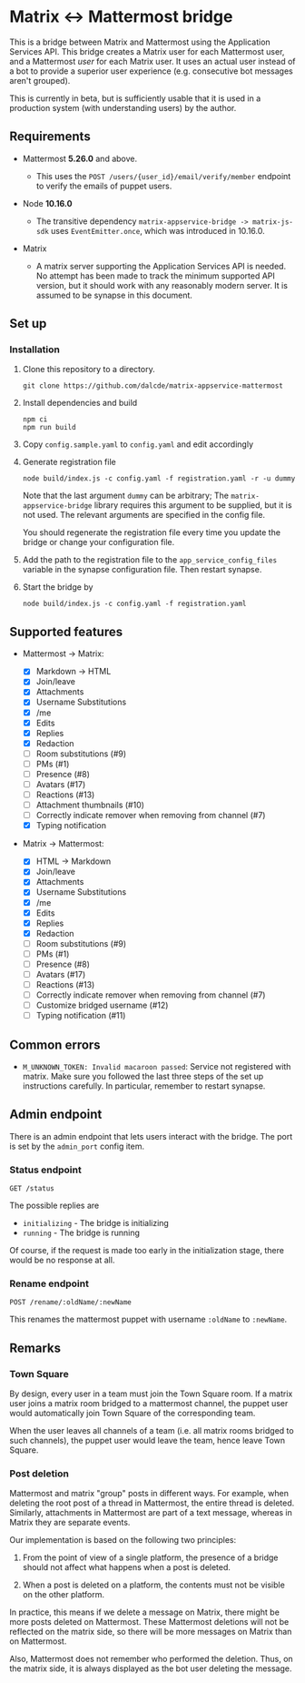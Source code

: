 # Matrix ↔ Mattermost bridge

This is a bridge between Matrix and Mattermost using the Application Services
API. This bridge creates a Matrix user for each Mattermost user, and a
Mattermost _user_ for each Matrix user. It uses an actual user instead of a bot
to provide a superior user experience (e.g. consecutive bot messages aren't
grouped).

This is currently in beta, but is sufficiently usable that it is used in a
production system (with understanding users) by the author.

## Requirements

- Mattermost **5.26.0** and above.

  - This uses the `POST /users/{user_id}/email/verify/member` endpoint to
    verify the emails of puppet users.

- Node **10.16.0**

  - The transitive dependency `matrix-appservice-bridge -> matrix-js-sdk` uses
    `EventEmitter.once`, which was introduced in 10.16.0.

- Matrix
  - A matrix server supporting the Application Services API is needed. No
    attempt has been made to track the minimum supported API version, but it
    should work with any reasonably modern server. It is assumed to be synapse
    in this document.

## Set up

### Installation

1. Clone this repository to a directory.
   ```
   git clone https://github.com/dalcde/matrix-appservice-mattermost
   ```
2. Install dependencies and build
   ```
   npm ci
   npm run build
   ```
3. Copy `config.sample.yaml` to `config.yaml` and edit accordingly
4. Generate registration file

   ```
   node build/index.js -c config.yaml -f registration.yaml -r -u dummy
   ```

   Note that the last argument `dummy` can be arbitrary; The
   `matrix-appservice-bridge` library requires this argument to be supplied, but
   it is not used. The relevant arguments are specified in the config file.

   You should regenerate the registration file every time you update the
   bridge or change your configuration file.

5. Add the path to the registration file to the `app_service_config_files`
   variable in the synapse configuration file. Then restart synapse.
6. Start the bridge by
   ```
   node build/index.js -c config.yaml -f registration.yaml
   ```

## Supported features

- Mattermost -> Matrix:

  - [x] Markdown -> HTML
  - [x] Join/leave
  - [x] Attachments
  - [x] Username Substitutions
  - [x] /me
  - [x] Edits
  - [x] Replies
  - [x] Redaction
  - [ ] Room substitutions (#9)
  - [ ] PMs (#1)
  - [ ] Presence (#8)
  - [ ] Avatars (#17)
  - [ ] Reactions (#13)
  - [ ] Attachment thumbnails (#10)
  - [ ] Correctly indicate remover when removing from channel (#7)
  - [x] Typing notification

- Matrix -> Mattermost:
  - [x] HTML -> Markdown
  - [x] Join/leave
  - [x] Attachments
  - [x] Username Substitutions
  - [x] /me
  - [x] Edits
  - [x] Replies
  - [x] Redaction
  - [ ] Room substitutions (#9)
  - [ ] PMs (#1)
  - [ ] Presence (#8)
  - [ ] Avatars (#17)
  - [ ] Reactions (#13)
  - [ ] Correctly indicate remover when removing from channel (#7)
  - [ ] Customize bridged username (#12)
  - [ ] Typing notification (#11)

## Common errors

- `M_UNKNOWN_TOKEN: Invalid macaroon passed`: Service not registered with
  matrix. Make sure you followed the last three steps of the set up
  instructions carefully. In particular, remember to restart synapse.

## Admin endpoint

There is an admin endpoint that lets users interact with the bridge. The port
is set by the `admin_port` config item.

### Status endpoint

```
GET /status
```

The possible replies are

- `initializing` - The bridge is initializing
- `running` - The bridge is running

Of course, if the request is made too early in the initialization stage, there
would be no response at all.

### Rename endpoint

```
POST /rename/:oldName/:newName
```

This renames the mattermost puppet with username `:oldName` to `:newName`.

## Remarks

### Town Square

By design, every user in a team must join the Town Square room. If a matrix
user joins a matrix room bridged to a mattermost channel, the puppet user would
automatically join Town Square of the corresponding team.

When the user leaves all channels of a team (i.e. all matrix rooms bridged to
such channels), the puppet user would leave the team, hence leave Town Square.

### Post deletion

Mattermost and matrix "group" posts in different ways. For example, when
deleting the root post of a thread in Mattermost, the entire thread is deleted.
Similarly, attachments in Mattermost are part of a text message, whereas in
Matrix they are separate events.

Our implementation is based on the following two principles:

1.  From the point of view of a single platform, the presence of a bridge
    should not affect what happens when a post is deleted.

2.  When a post is deleted on a platform, the contents must not be visible on
    the other platform.

In practice, this means if we delete a message on Matrix, there might be more
posts deleted on Mattermost. These Mattermost deletions will not be reflected
on the matrix side, so there will be more messages on Matrix than on
Mattermost.

Also, Mattermost does not remember who performed the deletion. Thus, on the
matrix side, it is always displayed as the bot user deleting the message.

